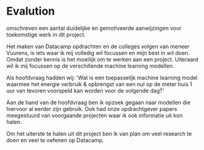 # Evalution

omschreven een aantal duidelijke en gemotiveerde aanwijzingen voor toekomstige werk in dit project. 

Het maken van Datacamp opdrachten en de colleges volgen van meneer Vuurens, is iets waar ik mij volledig wil focussen en mijn best in wil doen. Omdat zonder kennis is het moeilijk om te werken aan een project. Uiteraard wil ik mij focussen op de verschillende machine learning modellen. 

Als hoofdvraag hadden wij: 'Wat is een toepasselijk machine learning model waarmee het energie verbruik & opbrengst van een nul op de meter huis 1 uur van tevoren voorspeld kan worden voor de volgende dag?'

Aan de hand van de hoofdvraag ben ik opzoek gegaan naar modellen die hiervoor al eerder zijn gebruik. Ook had onze opdrachtgever papers meegestuurd van voorgaande projecten waar ik ook informatie uit kon halen. 

Om het uiterste te halen uit dit project ben ik van plan om veel research te doen en veel te oefenen op Datacamp. 





